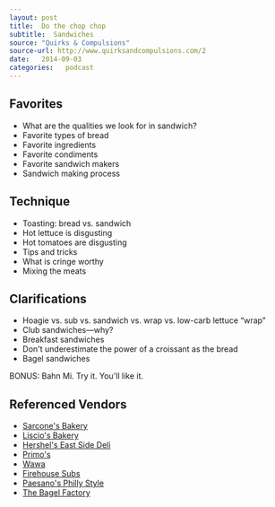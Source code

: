 ```yaml
---
layout: post
title:  Do the chop chop
subtitle:  Sandwiches
source: "Quirks & Compulsions"
source-url: http://www.quirksandcompulsions.com/2
date:   2014-09-03
categories:   podcast
---
```


## Favorites
* What are the qualities we look for in sandwich?
* Favorite types of bread
* Favorite ingredients
* Favorite condiments
* Favorite sandwich makers
* Sandwich making process

## Technique
* Toasting: bread vs. sandwich
* Hot lettuce is disgusting
* Hot tomatoes are disgusting
* Tips and tricks
* What is cringe worthy
* Mixing the meats

## Clarifications
* Hoagie vs. sub vs. sandwich vs. wrap vs. low-carb lettuce “wrap”
* Club sandwiches—why?
* Breakfast sandwiches
* Don't underestimate the power of a croissant as the bread
* Bagel sandwiches

BONUS: Bahn Mi. Try it. You'll like it.

## Referenced Vendors
* [Sarcone's Bakery](http://www.sarconesbakery.com/)
* [Liscio's Bakery](http://lisciosbakery.com/)
* [Hershel's East Side Deli](http://www.yelp.com/biz/hershels-east-side-deli-philadelphia)
* [Primo's](http://www.primohoagies.com/)
* [Wawa](http://www.wawa.com/WawaWeb/)
* [Firehouse Subs](http://www.firehousesubs.com/)
* [Paesano's Philly Style](http://www.paesanosphillystyle.com/)
* [The Bagel Factory](http://www.bagelfactory.info/)
